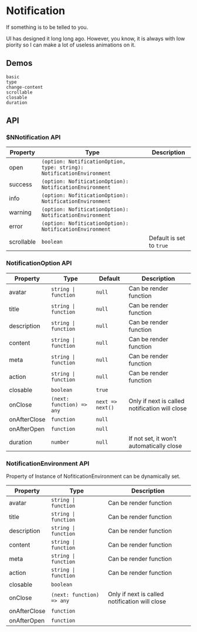 # Notification
If something is to be telled to you.

UI has designed it long long ago. However, you know, it is always with low piority so I can make a lot of useless animations on it.
## Demos
```demo
basic
type
change-content
scrollable
closable
duration
```
## API
### $NNotification API
|Property|Type|Description|
|-|-|-|
|open|`(option: NotificationOption, type: string): NotificationEnvironment`||
|success|`(option: NofiticationOption): NotificationEnvironment`||
|info|`(option: NofiticationOption): NotificationEnvironment`||
|warning|`(option: NofiticationOption): NotificationEnvironment`||
|error|`(option: NofiticationOption): NotificationEnvironment`||
|scrollable|`boolean`|Default is set to `true`|

### NotificationOption API
|Property|Type|Default|Description|
|-|-|-|-|
|avatar|`string \| function`|`null`|Can be render function|
|title|`string \| function`|`null`|Can be render function|
|description|`string \| function`|`null`|Can be render function|
|content|`string \| function`|`null`|Can be render function|
|meta|`string \| function`|`null`|Can be render function|
|action|`string \| function`|`null`|Can be render function|
|closable|`boolean`|`true`||
|onClose|`(next: function) => any`|`next => next()`|Only if next is called notification will close|
|onAfterClose|`function`|`null`||
|onAfterOpen|`function`|`null`||
|duration|`number`|`null`|If not set, it won't automatically close|

### NotificationEnvironment API
Property of Instance of NofiticationEnvironment can be dynamically set.

|Property|Type|Description|
|-|-|-|
|avatar|`string \| function`|Can be render function|
|title|`string \| function`|Can be render function|
|description|`string \| function`|Can be render function|
|content|`string \| function`|Can be render function|
|meta|`string \| function`|Can be render function|
|action|`string \| function`|Can be render function|
|closable|`boolean`||
|onClose|`(next: function) => any`|Only if next is called notification will close|
|onAfterClose|`function`||
|onAfterOpen|`function`||